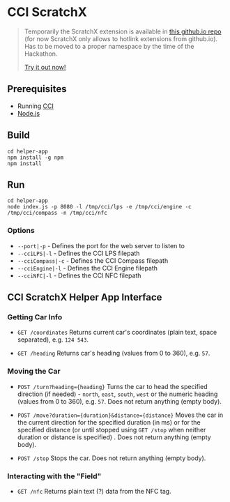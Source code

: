 # CCI ScratchX

> Temporarily the ScratchX extension is available in [this github.io repo](https://github.com/mikhail-irdeto/mikhail-irdeto.github.io) (for now ScratchX only allows to hotlink extensions from github.io). 
> Has to be moved to a proper namespace by the time of the Hackathon.
>
> [Try it out now!](http://scratchx.org/?url=https://mikhail-irdeto.github.io/cci.js)

##  Prerequisites

* Running [CCI](https://gitlab.emea.irdeto.com/iaa-hackathon/irdeto-cci)
* [Node.js](https://nodejs.org/en/download/current/)

## Build

```
cd helper-app
npm install -g npm
npm install
```

## Run

```
cd helper-app
node index.js -p 8080 -l /tmp/cci/lps -e /tmp/cci/engine -c /tmp/cci/compass -n /tmp/cci/nfc
```

### Options

* `--port|-p` - Defines the port for the web server to listen to
* `--cciLPS|-l` - Defines the CCI LPS filepath
* `--cciCompass|-c` - Defines the CCI Compass filepath
* `--cciEngine|-l` - Defines the CCI Engine filepath
* `--cciNFC|-l` - Defines the CCI NFC filepath

## CCI ScratchX Helper App Interface 

### Getting Car Info

* `GET /coordinates` 
    Returns current car's coordinates (plain text, space separated), e.g. `124 543`.
    
* `GET /heading` 
    Returns car's heading (values from 0 to 360), e.g. `57`.

### Moving the Car

* `POST /turn?heading={heading}` 
    Turns the car to head the specified direction (if needed) - `north`, `east`, `south`, `west` or the numeric heading (values from 0 to 360), e.g. `57`.
    Does not return anything (empty body). 
    
* `POST /move?duration={duration}&distance={distance}` 
    Moves the car in the current direction for the specified duration (in ms) or for the specified distance (or until stopped using `GET /stop` when neither duration or distance is specified) .
    Does not return anything (empty body).
    
* `POST /stop`
    Stops the car.
    Does not return anything (empty body).

### Interacting with the "Field"

* `GET /nfc`
    Returns plain text (?) data from the NFC tag.
